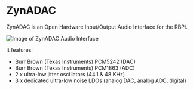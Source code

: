 # ZynADAC

ZynADAC is an Open Hardware Input/Output Audio Interface for the RBPi.

![Image of ZynADAC Audio Interface](https://github.com/zynthian/zynthian-hw/blob/master/ZynADAC/ZynADAC_render_01.png)

It features:

+ Burr Brown (Texas Instruments) PCM5242 (DAC)
+ Burr Brown (Texas Instruments) PCM1863 (ADC)
+ 2 x ultra-low jitter oscillators (44.1 & 48 KHz)
+ 3 x dedicated ultra-low noise LDOs (analog DAC, analog ADC, digital)
